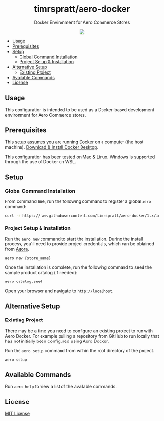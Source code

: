 <h1 align="center">timrspratt/aero-docker</h1>

<div align="center">
  <p>Docker Environment for Aero Commerce Stores</p>
  <a href="https://opensource.org/licenses/MIT" target="_blank"><img src="https://img.shields.io/badge/license-MIT-blue.svg" /></a>
</div>

- [Usage](#usage)
- [Prerequisites](#prerequisites)
- [Setup](#setup)
  - [Global Command Installation](#global-command-installation)
  - [Project Setup & Installation](#project-setup--installation)
- [Alternative Setup](#alternative-setup)
  - [Existing Project](#existing-project)
- [Available Commands](#available-commands)
- [License](#license)

## Usage

This configuration is intended to be used as a Docker-based development environment for Aero Commerce stores.

## Prerequisites

This setup assumes you are running Docker on a computer (the host machine). [Download & Install Docker Desktop](https://www.docker.com/products/docker-desktop).

This configuration has been tested on Mac & Linux. Windows is supported through the use of Docker on WSL.

## Setup

### Global Command Installation

From command line, run the following command to register a global `aero` command:

```bash
curl -s https://raw.githubusercontent.com/timrspratt/aero-docker/1.x/install.sh | bash
```

### Project Setup & Installation

Run the `aero new` command to start the installation.
During the install process, you'll need to provide project credentials, which can be obtained from
[Agora](https://agora.aerocommerce.com/projects).

```bash
aero new {store_name}
```

Once the installation is complete, run the following command to seed the sample product catalog (if needed):

```bash
aero catalog:seed
```

Open your browser and navigate to `http://localhost`.

## Alternative Setup

### Existing Project

There may be a time you need to configure an existing project to run with Aero Docker.
For example pulling a repository from GitHub to run locally that has not initially been configured using Aero Docker.

Run the `aero setup` command from within the root directory of the project.

```bash
aero setup
```

## Available Commands

Run `aero help` to view a list of the available commands.

## License

[MIT License](https://opensource.org/licenses/MIT)
